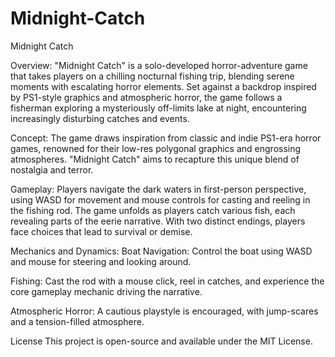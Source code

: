 # Midnight-Catch
Midnight Catch

Overview:
"Midnight Catch" is a solo-developed horror-adventure game that takes players on a chilling nocturnal fishing trip, blending serene moments with escalating horror elements. Set against a backdrop inspired by PS1-style graphics and atmospheric horror, the game follows a fisherman exploring a mysteriously off-limits lake at night, encountering increasingly disturbing catches and events.

Concept:
The game draws inspiration from classic and indie PS1-era horror games, renowned for their low-res polygonal graphics and engrossing atmospheres. "Midnight Catch" aims to recapture this unique blend of nostalgia and terror.

Gameplay:
Players navigate the dark waters in first-person perspective, using WASD for movement and mouse controls for casting and reeling in the fishing rod. The game unfolds as players catch various fish, each revealing parts of the eerie narrative. With two distinct endings, players face choices that lead to survival or demise.

Mechanics and Dynamics:
Boat Navigation: Control the boat using WASD and mouse for steering and looking around.

Fishing: Cast the rod with a mouse click, reel in catches, and experience the core gameplay mechanic driving the narrative.

Atmospheric Horror: A cautious playstyle is encouraged, with jump-scares and a tension-filled atmosphere.

License
This project is open-source and available under the MIT License.
